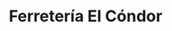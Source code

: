 ---
title: "Ferretería El Cóndor"
url: /san-carlos-de-bariloche/ferreteria-el-condor/
shop: Eisenwaren
---